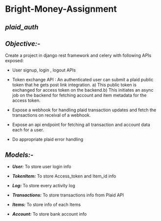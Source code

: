 # Bright-Money-Assignment
## ***plaid_auth***
## ***Objective:-***
Create a project in django rest framework and celery with following APIs exposed:
* User signup, login , logout APIs

* Token exchange API : An authenticated user can submit a plaid public token that he gets post link integration. a) This public token is exchanged for access token on the backend.b) This initiates an async job on the backend for fetching account and item metadata for the access token.

* Expose a webhook for handling plaid transaction updates and fetch the transactions on receival of a webhook.

* Expose an api endpoint for fetching all transaction and account data each for a user.

* Do appropriate plaid error handling

## ***Models:-***
* ***User:*** To store user login info

* ***TokenItem:*** To store Access_token and Item_id info

* ***Log:*** To store every activity log

* ***Transactions:*** To store transactions info from Plaid API

* ***Items:*** To store info of each Items

* ***Account:*** To store bank account info
